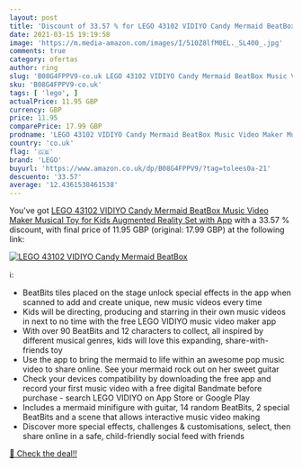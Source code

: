 ```yaml
---
layout: post
title: 'Discount of 33.57 % for LEGO 43102 VIDIYO Candy Mermaid BeatBox '
date: 2021-03-15 19:19:58
image: 'https://m.media-amazon.com/images/I/510Z8lfM0EL._SL400_.jpg'
comments: true
category: ofertas
author: ring
slug: 'B08G4FPPV9-co.uk LEGO 43102 VIDIYO Candy Mermaid BeatBox Music Video...'
sku: 'B08G4FPPV9-co.uk'
tags: [ 'lego', ]
actualPrice: 11.95 GBP
currency: GBP
price: 11.95
comparePrice: 17.99 GBP
prodname: 'LEGO 43102 VIDIYO Candy Mermaid BeatBox Music Video Maker Musical Toy for Kids  Augmented Reality Set with App'
country: 'co.uk'
flag: '🇬🇧'
brand: 'LEGO'
buyurl: 'https://www.amazon.co.uk/dp/B08G4FPPV9/?tag=tolees0a-21'
descuento: '33.57'
average: '12.4361538461538'
---
```


You've got [LEGO 43102 VIDIYO Candy Mermaid BeatBox Music Video Maker Musical Toy for Kids  Augmented Reality Set with App](https://www.amazon.co.uk/dp/B08G4FPPV9/?tag=tolees0a-21) with a  33.57 % discount, with final price of 11.95 GBP (original: 17.99 GBP) at the following link:

[![LEGO 43102 VIDIYO Candy Mermaid BeatBox ](https://m.media-amazon.com/images/I/510Z8lfM0EL._SL400_.jpg)](https://www.amazon.co.uk/dp/B08G4FPPV9/?tag=tolees0a-21)

ℹ️:

- BeatBits tiles placed on the stage unlock special effects in the app when scanned to add and create unique, new music videos every time
- Kids will be directing, producing and starring in their own music videos in next to no time with the free LEGO VIDIYO music video maker app
- With over 90 BeatBits and 12 characters to collect, all inspired by different musical genres, kids will love this expanding, share-with-friends toy
- Use the app to bring the mermaid to life within an awesome pop music video to share online. See your mermaid rock out on her sweet guitar
- Check your devices compatibility by downloading the free app and record your first music video with a free digital Bandmate before purchase - search LEGO VIDIYO on App Store or Google Play
- Includes a mermaid minifigure with guitar, 14 random BeatBits, 2 special BeatBits and a scene that allows interactive music video making
- Discover more special effects, challenges & customisations, select, then share online in a safe, child-friendly social feed with friends

[🛒 Check the deal!!](https://www.amazon.co.uk/dp/B08G4FPPV9/?tag=tolees0a-21)
